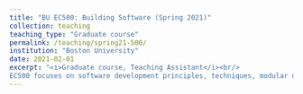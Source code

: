 ```yaml
---
title: "BU EC500: Building Software (Spring 2021)"
collection: teaching
teaching_type: "Graduate course"
permalink: /teaching/spring21-500/
institution: "Boston University"
date: 2021-02-01
excerpt: "<i>Graduate course, Teaching Assistant</i><br/>
EC500 focuses on software development principles, techniques, modular design concepts, product quality, and API design."
---
```


